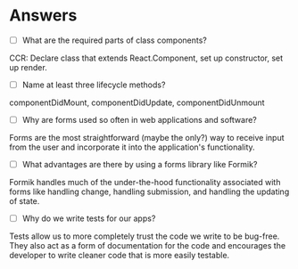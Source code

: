 # Answers

- [ ] What are the required parts of class components?

CCR: Declare class that extends React.Component, set up constructor, set up render.

- [ ] Name at least three lifecycle methods?

componentDidMount, componentDidUpdate, componentDidUnmount

- [ ] Why are forms used so often in web applications and software?

Forms are the most straightforward (maybe the only?) way to receive input from the user and incorporate it into the application's functionality.

- [ ] What advantages are there by using a forms library like Formik?

Formik handles much of the under-the-hood functionality associated with forms like handling change, handling submission, and handling the updating of state.

- [ ] Why do we write tests for our apps?

Tests allow us to more completely trust the code we write to be bug-free. They also act as a form of documentation for the code and encourages the developer to write cleaner code that is more easily testable.
